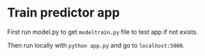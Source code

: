 # Train predictor app

First run model.py to get `modeltrain.py` file to test app if not exists.

Then run locally with `python app.py` and go to `localhost:5000`. 